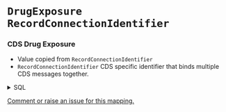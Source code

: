 # `DrugExposure` `RecordConnectionIdentifier`
### CDS Drug Exposure
* Value copied from `RecordConnectionIdentifier`
* `RecordConnectionIdentifier` CDS specific identifier that binds multiple CDS messages together.
<details>
<summary>SQL</summary>

```sql
select
	distinct
		l1.RecordConnectionIdentifier,
		l1.NHSNumber as nhs_number,
		drugs.Code as DrugSourceValue,
		coalesce(l5.EpisodeStartDate, l5.StartDateHospitalProviderSpell, l1.CDSActivityDate) as ExposureStartDate,  
		coalesce(l5.EpisodeEndDate, l5.DischargeDateHospitalProviderSpell, l1.CDSActivityDate) as ExposureEndDate,
		case 
			when l5.EpisodeEndDate is null and l5.DischargeDateHospitalProviderSpell is null then 32220
			else 32818
		end as DrugTypeConceptId
from [omop_staging].[cds_line01] l1
	inner join [omop_staging].[cds_high_cost_drugs] drugs
		on l1.MessageId = drugs.MessageId
	inner join [omop_staging].[cds_line04] l4 
		on l4.MessageId = l1.MessageId
	left join [omop_staging].[cds_line05] l5 
		on l5.MessageId = l1.MessageId
	
```
</details>


[Comment or raise an issue for this mapping.](https://github.com/answerdigital/oxford-omop-data-mapper/issues/new?title=OMOP%20DrugExposure%20table%20RecordConnectionIdentifier%20field%20CDS%20Drug%20Exposure%20mapping)
